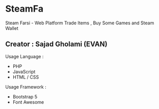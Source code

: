 # SteamFa
Steam Farsi - Web Platform Trade Items , Buy Some Games and Steam Wallet

Creator : Sajad Gholami (EVAN)
-

Usage Language :
- PHP
- JavaScript
- HTML / CSS

Usage Framework :
- Bootstrap 5
- Font Awesome